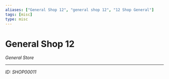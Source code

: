 ```yaml
---
aliases: ["General Shop 12", "general shop 12", "12 Shop General"]
tags: [misc]
type: misc
---
```


# General Shop 12

*General Store*

---
*ID: SHOP00011*